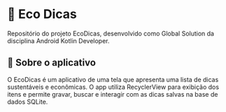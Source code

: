 # 🌱 Eco Dicas
Repositório do projeto EcoDicas, desenvolvido como Global Solution da disciplina Android Kotlin Developer.

## 📲 Sobre o aplicativo
O EcoDicas é um aplicativo de uma tela que apresenta uma lista de dicas sustentáveis e econômicas. O app utiliza RecyclerView para exibição dos itens e permite gravar, buscar e interagir com as dicas salvas na base de dados SQLite.
